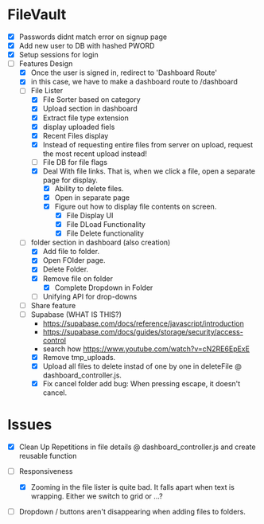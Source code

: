 # FileVault

- [X] Passwords didnt match error on signup page
- [X] Add new user to DB with hashed PWORD
- [X] Setup sessions for login
- [ ] Features Design
    - [X] Once the user is signed in, redirect to 'Dashboard Route'
    - [X] in this case, we have to make a dashboard route to /dashboard
    - [ ] File Lister
        - [X] File Sorter based on category
        - [X] Upload section in dashboard
        - [X] Extract file type extension
        - [X] display uploaded fiels
        - [X] Recent Files display
        - [X] Instead of requesting entire files from server on upload,
              request the most recent upload instead!
        - [ ] File DB for file flags
        - [X] Deal With file links. That is, when we click a file, open a separate page for display.
            - [X] Ability to delete files.
            - [X] Open in separate page
            - [X] Figure out how to display file contents on screen.
                - [X] File Display UI
                - [X] File DLoad Functionality
                - [X] File Delete functionality
    
    - [ ] folder section in dashboard (also creation)
        - [X] Add file to folder.
        - [X] Open FOlder page.
        - [X] Delete Folder.
        - [X] Remove file on folder
            - [X] Complete Dropdown in Folder
        - [ ] Unifying API for drop-downs
    - [ ] Share feature
    - [ ] Supabase (WHAT IS THIS?)
        - https://supabase.com/docs/reference/javascript/introduction
        - https://supabase.com/docs/guides/storage/security/access-control
        - search how https://www.youtube.com/watch?v=cN2RE6EpExE
        - [X] Remove tmp_uploads.
        - [X] Upload all files to delete instad of one by one in deleteFile @ dashboard_controller.js.
        - [X] Fix cancel folder add bug: When pressing escape, it doesn't cancel.

# Issues

- [X] Clean Up Repetitions in file details @ dashboard_controller.js and create reusable function
- [ ] Responsiveness
    - [X] Zooming in the file lister is quite bad. It falls apart when text is wrapping.
    Either we switch to grid or ...?
- [ ] Dropdown / buttons aren't disappearing when adding files to folders.

